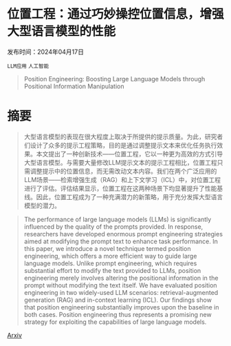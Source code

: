 # 位置工程：通过巧妙操控位置信息，增强大型语言模型的性能

发布时间：2024年04月17日

`LLM应用` `人工智能`

> Position Engineering: Boosting Large Language Models through Positional Information Manipulation

# 摘要

> 大型语言模型的表现在很大程度上取决于所提供的提示质量。为此，研究者们设计了众多的提示工程策略，目的是通过调整提示文本来优化任务执行效果。本文提出了一种创新技术——位置工程，它以一种更为高效的方式引导大型语言模型。与需要大量修改LLM提示文本的提示工程相比，位置工程只需调整提示中的位置信息，而无需改动文本内容。我们在两个广泛应用的LLM场景——检索增强生成（RAG）和上下文学习（ICL）中，对位置工程进行了评估。评估结果显示，位置工程在这两种场景下均显著提升了性能基线。因此，位置工程成为了一种充满潜力的新策略，用于充分发挥大型语言模型的潜力。

> The performance of large language models (LLMs) is significantly influenced by the quality of the prompts provided. In response, researchers have developed enormous prompt engineering strategies aimed at modifying the prompt text to enhance task performance. In this paper, we introduce a novel technique termed position engineering, which offers a more efficient way to guide large language models. Unlike prompt engineering, which requires substantial effort to modify the text provided to LLMs, position engineering merely involves altering the positional information in the prompt without modifying the text itself. We have evaluated position engineering in two widely-used LLM scenarios: retrieval-augmented generation (RAG) and in-context learning (ICL). Our findings show that position engineering substantially improves upon the baseline in both cases. Position engineering thus represents a promising new strategy for exploiting the capabilities of large language models.

[Arxiv](https://arxiv.org/abs/2404.11216)